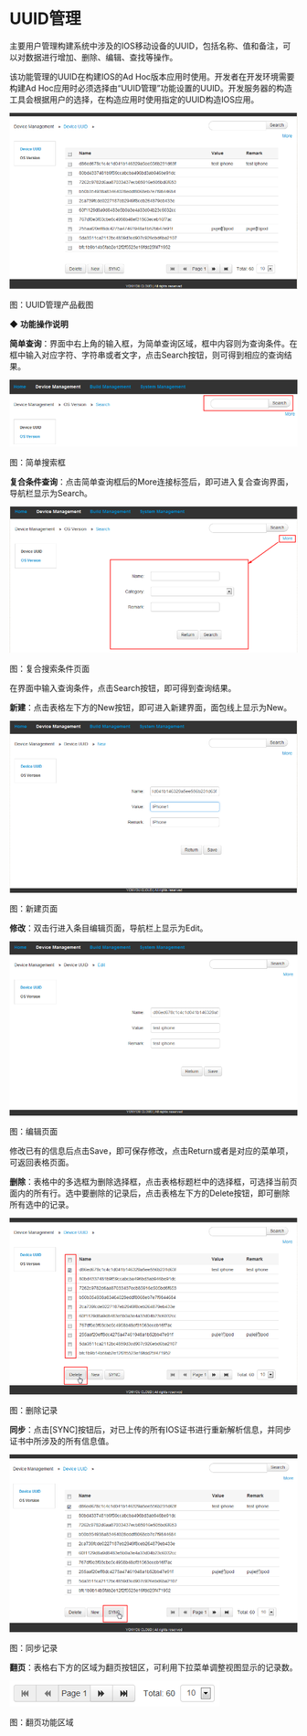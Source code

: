 # UUID管理

主要用户管理构建系统中涉及的IOS移动设备的UUID，包括名称、值和备注，可以对数据进行增加、删除、编辑、查找等操作。

该功能管理的UUID在构建IOS的Ad Hoc版本应用时使用。开发者在开发环境需要构建Ad Hoc应用时必须选择由“UUID管理”功能设置的UUID。开发服务器的构造工具会根据用户的选择，在构造应用时使用指定的UUID构造IOS应用。

![](/articles/build/2-/images/image3.png)

图：UUID管理产品截图

◆ **功能操作说明**

**简单查询**：界面中右上角的输入框，为简单查询区域，框中内容则为查询条件。在框中输入对应字符、字符串或者文字，点击Search按钮，则可得到相应的查询结果。

![](/articles/build/2-/images/image4.png)

图：简单搜索框

**复合条件查询**：点击简单查询框后的More连接标签后，即可进入复合查询界面，导航栏显示为Search。

![](/articles/build/2-/images/image5.png)

图：复合搜索条件页面

在界面中输入查询条件，点击Search按钮，即可得到查询结果。

**新建**：点击表格左下方的New按钮，即可进入新建界面，面包线上显示为New。

![](/articles/build/2-/images/image6.png)

图：新建页面

**修改**：双击行进入条目编辑页面，导航栏上显示为Edit。

![](/articles/build/2-/images/image7.png)

图：编辑页面

修改已有的信息后点击Save，即可保存修改，点击Return或者是对应的菜单项，可返回表格页面。

**删除**：表格中的多选框为删除选择框，点击表格标题栏中的选择框，可选择当前页面内的所有行。选中要删除的记录后，点击表格左下方的Delete按钮，即可删除所有选中的记录。

![](/articles/build/2-/images/image8.png)

图：删除记录

**同步**：点击\[SYNC\]按钮后，对已上传的所有IOS证书进行重新解析信息，并同步证书中所涉及的所有信息值。

![](/articles/build/2-/images/image9.png)

图：同步记录

**翻页**：表格右下方的区域为翻页按钮区，可利用下拉菜单调整视图显示的记录数。

![](/articles/build/2-/images/image10.png)

图：翻页功能区域

